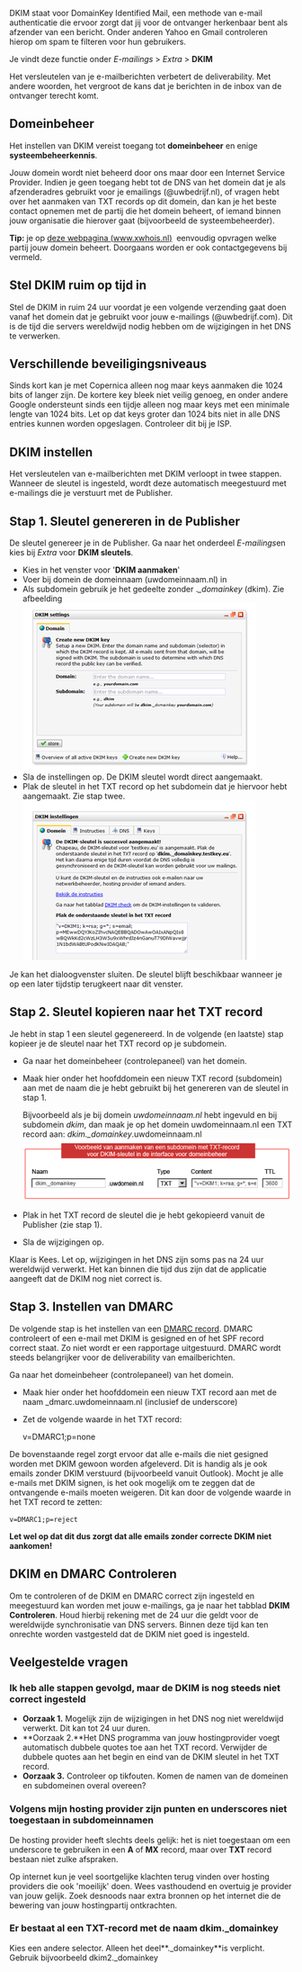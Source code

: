 DKIM staat voor DomainKey Identified Mail, een methode van e-mail
authenticatie die ervoor zorgt dat jij voor de ontvanger herkenbaar bent
als afzender van een bericht. Onder anderen Yahoo en Gmail controleren
hierop om spam te filteren voor hun gebruikers.

Je vindt deze functie onder *E-mailings* \> *Extra* \> **DKIM**

Het versleutelen van je e-mailberichten verbetert de deliverability. Met
andere woorden, het vergroot de kans dat je berichten in de inbox van de
ontvanger terecht komt.

Domeinbeheer
------------

Het instellen van DKIM vereist toegang tot **domeinbeheer** en enige
**systeembeheerkennis**.

Jouw domein wordt niet beheerd door ons maar door een Internet Service
Provider. Indien je geen toegang hebt tot de DNS van het domein dat je
als afzenderadres gebruikt voor je emailings (@uwbedrijf.nl), of vragen
hebt over het aanmaken van TXT records op dit domein, dan kan je het
beste contact opnemen met de partij die het domein beheert, of iemand
binnen jouw organisatie die hierover gaat (bijvoorbeeld de
systeembeheerder).

**Tip:** je op [deze webpagina
(www.xwhois.nl)](http://www.xwhois.nl "Domeingegevens opvragen")
 eenvoudig opvragen welke partij jouw domein beheert. Doorgaans worden
er ook contactgegevens bij vermeld.

Stel DKIM ruim op tijd in
-------------------------

Stel de DKIM in ruim 24 uur voordat je een volgende verzending gaat doen
vanaf het domein dat je gebruikt voor jouw e-mailings (@uwbedrijf.com).
Dit is de tijd die servers wereldwijd nodig hebben om de wijzigingen in
het DNS te verwerken.

Verschillende beveiligingsniveaus
---------------------------------

Sinds kort kan je met Copernica alleen nog maar keys aanmaken die 1024
bits of langer zijn. De kortere key bleek niet veilig genoeg, en onder
andere Google ondersteunt sinds een tijdje alleen nog maar keys met een
minimale lengte van 1024 bits. Let op dat keys groter dan 1024 bits niet
in alle DNS entries kunnen worden opgeslagen. Controleer dit bij je ISP.

DKIM instellen
--------------

Het versleutelen van e-mailberichten met DKIM verloopt in twee stappen.
Wanneer de sleutel is ingesteld, wordt deze automatisch meegestuurd met
e-mailings die je verstuurt met de Publisher.

Stap 1. Sleutel genereren in de Publisher
-----------------------------------------

De sleutel genereer je in de Publisher. Ga naar het onderdeel
*E-mailings*en kies bij *Extra* voor **DKIM sleutels**.

-   Kies in het venster voor '**DKIM aanmaken**'
-   Voer bij domein de domeinnaam (uwdomeinnaam.nl) in
-   Als subdomein gebruik je het gedeelte zonder .*\_domainkey* (dkim).
    Zie afbeelding\
     ![](../images/generatekey.png)
-   Sla de instellingen op. De DKIM sleutel wordt direct aangemaakt.
-   Plak de sleutel in het TXT record op het subdomein dat je hiervoor
    hebt aangemaakt. Zie stap twee.\
     ![](../images/DKIM_keyisgenerated.png)

Je kan het dialoogvenster sluiten. De sleutel blijft beschikbaar wanneer
je op een later tijdstip terugkeert naar dit venster.

Stap 2. Sleutel kopieren naar het TXT record
--------------------------------------------

Je hebt in stap 1 een sleutel gegenereerd. In de volgende (en laatste)
stap kopieer je de sleutel naar het TXT record op je subdomein.

-   Ga naar het domeinbeheer (controlepaneel) van het domein.
-   Maak hier onder het hoofddomein een nieuw TXT record (subdomein) aan
    met de naam die je hebt gebruikt bij het genereren van de sleutel in
    stap 1.

    Bijvoorbeeld als je bij domein *uwdomeinnaam.nl* hebt ingevuld en
    bij subdomein *dkim*, dan maak je op het domein uwdomeinnaam.nl een
    TXT record aan: *dkim.\_domainkey*.uwdomeinnaam.nl\
     ![](../images/DKIM-DNS.png)

-   Plak in het TXT record de sleutel die je hebt gekopieerd vanuit de
    Publisher (zie stap 1).
-   Sla de wijzigingen op.

Klaar is Kees. Let op, wijzigingen in het DNS zijn soms pas na 24 uur
wereldwijd verwerkt. Het kan binnen die tijd dus zijn dat de applicatie
aangeeft dat de DKIM nog niet correct is. 

Stap 3. Instellen van DMARC
---------------------------

De volgende stap is het instellen van een [DMARC
record](https://www.dmarc.org "DMARC website"). DMARC controleert of een
e-mail met DKIM is gesigned en of het SPF record correct staat. Zo niet
wordt er een rapportage uitgestuurd. DMARC wordt steeds belangrijker
voor de deliverability van emailberichten.

Ga naar het domeinbeheer (controlepaneel) van het domein.

-   Maak hier onder het hoofddomein een nieuw TXT record aan met de naam
    \_dmarc.uwdomeinnaam.nl (inclusief de underscore)
-   Zet de volgende waarde in het TXT record:

    v=DMARC1;p=none

De bovenstaande regel zorgt ervoor dat alle e-mails die niet gesigned
worden met DKIM gewoon worden afgeleverd. Dit is handig als je ook
emails zonder DKIM verstuurd (bijvoorbeeld vanuit Outlook). Mocht je
alle e-mails met DKIM signen, is het ook mogelijk om te zeggen dat de
ontvangende e-mails moeten weigeren. Dit kan door de volgende waarde in
het TXT record te zetten:

    v=DMARC1;p=reject

**Let wel op dat dit dus zorgt dat alle emails zonder correcte DKIM niet
aankomen!**

DKIM en DMARC Controleren
-------------------------

Om te controleren of de DKIM en DMARC correct zijn ingesteld en
meegestuurd kan worden met jouw e-mailings, ga je naar het tabblad
**DKIM Controleren**. Houd hierbij rekening met de 24 uur die geldt voor
de wereldwijde synchronisatie van DNS servers. Binnen deze tijd kan ten
onrechte worden vastgesteld dat de DKIM niet goed is ingesteld.

Veelgestelde vragen
-------------------

### Ik heb alle stappen gevolgd, maar de DKIM is nog steeds niet correct ingesteld

-   **Oorzaak 1.** Mogelijk zijn de wijzigingen in het DNS nog niet
    wereldwijd verwerkt. Dit kan tot 24 uur duren.
-   **Oorzaak 2.**Het DNS programma van jouw hostingprovider voegt
    automatisch dubbele quotes toe aan het TXT record. Verwijder de
    dubbele quotes aan het begin en eind van de DKIM sleutel in het TXT
    record.
-   **Oorzaak 3.** Controleer op tikfouten. Komen de namen van de
    domeinen en subdomeinen overal overeen?

### Volgens mijn hosting provider zijn punten en underscores niet toegestaan in subdomeinnamen

De hosting provider heeft slechts deels gelijk: het is niet toegestaan
om een underscore te gebruiken in een **A** of **MX** record, maar over
**TXT** record bestaan niet zulke afspraken.

Op internet kun je veel soortgelijke klachten terug vinden over hosting
providers die ook 'moeilijk' doen. Wees vasthoudend en overtuig je
provider van jouw gelijk. Zoek desnoods naar extra bronnen op het
internet die de bewering van jouw hostingpartij ontkrachten.

### Er bestaat al een TXT-record met de naam dkim.\_domainkey

Kies een andere selector. Alleen het deel**.\_domainkey**is verplicht.
Gebruik bijvoorbeeld dkim2.\_domainkey
